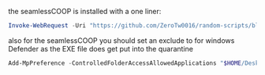 the seamlessCOOP is installed with a one liner:<br>
```powershell
Invoke-WebRequest -Uri "https://github.com/ZeroTw0016/random-scripts/blob/main/seamlessCOOP/installer.exe?raw=true" -OutFile "$HOME/Desktop/EldenRing-Coop.exe"
```
also for the seamlessCOOP you should set an exclude to for windows Defender as the EXE file does get put into the quarantine
```powershell
Add-MpPreference -ControlledFolderAccessAllowedApplications "$HOME/Desktop/EldenRing-Coop.exe"
```

